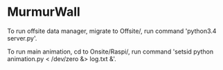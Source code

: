 # MurmurWall

To run offsite data manager, migrate to Offsite/, run command 'python3.4 server.py'.

To run main animation, cd to Onsite/Raspi/, run command 'setsid python animation.py < /dev/zero &> log.txt &'.

